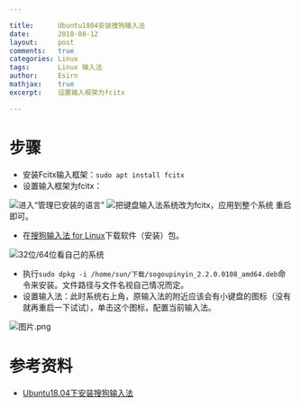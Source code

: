 ```yaml
---

title:		Ubuntu1804安装搜狗输入法
date:		2018-08-12
layout:		post
comments:	true
categories: Linux
tags:		Linux 输入法
author:		Esirn
mathjax:	true
excerpt: 	设置输入框架为fcitx

---
```


# 步骤
- 安装Fcitx输入框架：`sudo apt install fcitx`
- 设置输入框架为fcitx：

![进入“管理已安装的语言”](https://upload-images.jianshu.io/upload_images/11779480-299c95ee02f319df.png?imageMogr2/auto-orient/strip%7CimageView2/2/w/1240)
![把键盘输入法系统改为fcitx，应用到整个系统](https://upload-images.jianshu.io/upload_images/11779480-bb6ecd3b35a7c889.png?imageMogr2/auto-orient/strip%7CimageView2/2/w/1240)
重启即可。

- 在[搜狗输入法 for Linux](https://pinyin.sogou.com/linux/?r=pinyin)下载软件（安装）包。

![32位/64位看自己的系统](https://upload-images.jianshu.io/upload_images/11779480-103e7d50e8aefebb.png?imageMogr2/auto-orient/strip%7CimageView2/2/w/1240)

- 执行`sudo dpkg -i /home/sun/下载/sogoupinyin_2.2.0.0108_amd64.deb`命令来安装。文件路径与文件名视自己情况而定。
- 设置输入法：此时系统右上角，原输入法的附近应该会有小键盘的图标（没有就再重启一下试试），单击这个图标，配置当前输入法。

![图片.png](https://upload-images.jianshu.io/upload_images/11779480-907ee207e5eef82c.png?imageMogr2/auto-orient/strip%7CimageView2/2/w/1240)

# 参考资料
- [Ubuntu18.04下安装搜狗输入法](https://blog.csdn.net/lupengCSDN/article/details/80279177)
